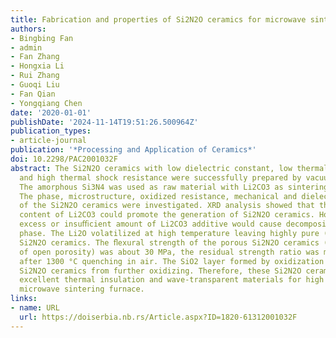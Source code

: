 ```yaml
---
title: Fabrication and properties of Si2N2O ceramics for microwave sintering furnace
authors:
- Bingbing Fan
- admin
- Fan Zhang
- Hongxia Li
- Rui Zhang
- Guoqi Liu
- Fan Qian
- Yongqiang Chen
date: '2020-01-01'
publishDate: '2024-11-14T19:51:26.500964Z'
publication_types:
- article-journal
publication: '*Processing and Application of Ceramics*'
doi: 10.2298/PAC2001032F
abstract: The Si2N2O ceramics with low dielectric constant, low thermal diﬀusivity
  and high thermal shock resistance were successfully prepared by vacuum sintering.
  The amorphous Si3N4 was used as raw material with Li2CO3 as sintering additive.
  The phase, microstructure, oxidized resistance, mechanical and dielectric properties
  of the Si2N2O ceramics were investigated. XRD analysis showed that the suitable
  content of Li2CO3 could promote the generation of Si2N2O ceramics. However, the
  excess or insuﬃcient amount of Li2CO3 additive would cause decomposition of Si2N2O
  phase. The Li2O volatilized at high temperature leaving highly pure (99.63%) porous
  Si2N2O ceramics. The ﬂexural strength of the porous Si2N2O ceramics (with ≈49.19%
  of open porosity) was about 30 MPa, the residual strength ratio was more than 70%
  after 1300 °C quenching in air. The SiO2 layer formed by oxidization could prevent
  Si2N2O ceramics from further oxidizing. Therefore, these Si2N2O ceramics will be
  excellent thermal insulation and wave-transparent materials for high temperature
  microwave sintering furnace.
links:
- name: URL
  url: https://doiserbia.nb.rs/Article.aspx?ID=1820-61312001032F
---
```


